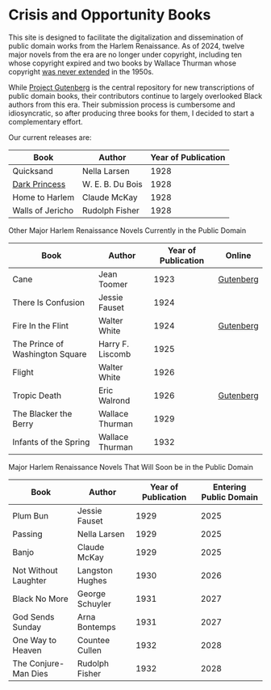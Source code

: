 
# Crisis and Opportunity Books

This site is designed to facilitate the digitalization and dissemination of public domain works from the Harlem Renaissance. As of 2024, twelve major novels from the era are no longer under copyright, including ten whose copyright expired and two books by Wallace Thurman whose copyright [was never extended]( https://exhibits.stanford.edu/copyrightrenewals/catalog?exhibit_id=copyrightrenewals&search_field=search&q=Wallace+Thurman) in the 1950s. 

While [Project Gutenberg](http://gutenberg.org) is the central repository for new transcriptions of public domain books, their contributors continue to largely overlooked Black authors from this era. Their submission process is cumbersome and idiosyncratic, so after producing three books for them, I decided to start a complementary effort. 


Our current releases are:

| Book                          | Author            | Year of Publication |
|-------------------------------|-------------------|---------------------|
| Quicksand                     | Nella Larsen      | 1928                |
| [Dark Princess](https://github.com/nealcaren/crisis-and-opportunity-books/tree/main/books/dark-princess)                 | W. E. B. Du Bois  | 1928                | 
| Home to Harlem                | Claude McKay      | 1928                |
| Walls of Jericho              | Rudolph Fisher    | 1928                |

Other Major Harlem Renaissance Novels Currently in the Public Domain

| Book                          | Author            | Year of Publication | Online
|-------------------------------|-------------------|---------------------|---------------------|
| Cane                          | Jean Toomer       | 1923                | [Gutenberg](https://www.gutenberg.org/ebooks/60093) |
| There Is Confusion            | Jessie Fauset     | 1924                |
| Fire In the Flint             | Walter White      | 1924                | [Gutenberg](https://www.gutenberg.org/ebooks/69877) |
| The Prince of Washington Square | Harry F. Liscomb | 1925                |
| Flight                        | Walter White      | 1926                |
| Tropic Death                  | Eric Walrond      | 1926                | [Gutenberg](https://www.gutenberg.org/ebooks/71465) |
| The Blacker the Berry         | Wallace Thurman   | 1929                |
| Infants of the Spring         | Wallace Thurman   | 1932                |

Major Harlem Renaissance Novels That Will Soon be in the Public Domain

| Book                          | Author            | Year of Publication | Entering Public Domain |
|-------------------------------|-------------------|---------------------|---------------------|
| Plum Bun                      | Jessie Fauset     | 1929                | 2025 |
| Passing                       | Nella Larsen      | 1929                | 2025 |
| Banjo                         | Claude McKay      | 1929                | 2025 |
| Not Without Laughter          | Langston Hughes   | 1930                | 2026 |
| Black No More                 | George Schuyler   | 1931                | 2027 |
| God Sends Sunday              | Arna Bontemps     | 1931                | 2027 |
| One Way to Heaven             | Countee Cullen    | 1932                | 2028 |
| The Conjure-Man Dies          | Rudolph Fisher    | 1932                | 2028 |


